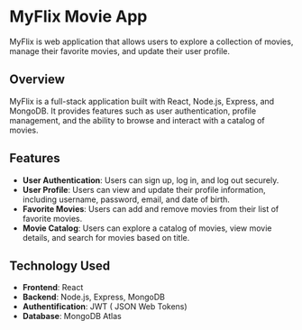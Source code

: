 # MyFlix Movie App

MyFlix is web application that allows users to explore a collection of movies, manage their favorite movies, and update their user profile.

## Overview

MyFlix is a full-stack application built with React, Node.js, Express, and MongoDB. It provides features such as user authentication, profile management, and the ability to browse and interact with a catalog of movies.

## Features

- **User Authentication**: Users can sign up, log in, and log out securely.
- **User Profile**: Users can view and update their profile information, including username, password, email, and date of birth.
- **Favorite Movies**: Users can add and remove movies from their list of favorite movies.
- **Movie Catalog**: Users can explore a catalog of movies, view movie details, and search for movies based on title.

## Technology Used
- **Frontend**: React
- **Backend**: Node.js, Express, MongoDB
- **Authentification**: JWT ( JSON Web Tokens)
- **Database**: MongoDB Atlas